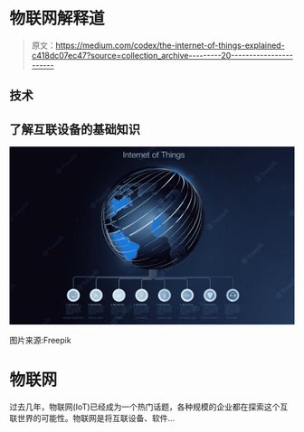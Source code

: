 # 物联网解释道

> 原文：<https://medium.com/codex/the-internet-of-things-explained-c418dc07ec47?source=collection_archive---------20----------------------->

## 技术

## 了解互联设备的基础知识

![](img/3f65e5361a59e384c328a553e3b52683.png)

图片来源:Freepik

# 物联网

过去几年，物联网(IoT)已经成为一个热门话题，各种规模的企业都在探索这个互联世界的可能性。物联网是将互联设备、软件…